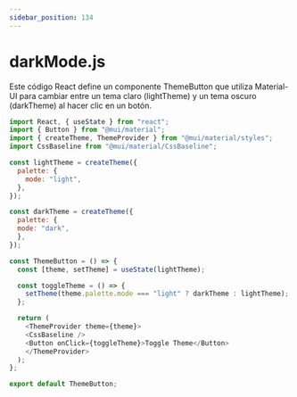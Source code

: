 ```yaml
---
sidebar_position: 134
---
```


# darkMode.js

Este código React define un componente ThemeButton que utiliza Material-UI para cambiar entre un tema claro (lightTheme) y un tema oscuro (darkTheme) al hacer clic en un botón.

```js 
import React, { useState } from "react";
import { Button } from "@mui/material";
import { createTheme, ThemeProvider } from "@mui/material/styles";
import CssBaseline from "@mui/material/CssBaseline";

const lightTheme = createTheme({
  palette: {
    mode: "light",
  },
});

const darkTheme = createTheme({
  palette: {
  mode: "dark",
  },
});

const ThemeButton = () => {
  const [theme, setTheme] = useState(lightTheme);

  const toggleTheme = () => {
    setTheme(theme.palette.mode === "light" ? darkTheme : lightTheme);
  };

  return (
    <ThemeProvider theme={theme}>
    <CssBaseline />
    <Button onClick={toggleTheme}>Toggle Theme</Button>
    </ThemeProvider>
  );
};

export default ThemeButton;
```
